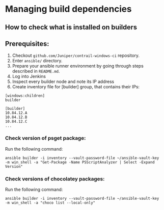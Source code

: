 # Managing build dependencies

## How to check what is installed on builders

## Prerequisites:
1. Checkout `github.com/Juniper/contrail-windows-ci` repository.
1. Enter `ansible/` directory.
1. Prepare your ansible runner environment by going through steps described in `README.md`. 
1. Log into Jenkins
1. Inspect every builder node and note its IP address
1. Create inventory file for [builder] group, that contains their IPs:

```
[windows:children]
builder

[builder]
10.84.12.A
10.84.12.B
10.84.12.C
...
```

### Check version of psget package:

Run the following command:
```
ansible builder -i inventory --vault-password-file ~/ansible-vault-key -m win_shell -a "Get-Package -Name PSScriptAnalyzer | Select -Expand Version"
```

### Check versions of chocolatey packages:

Run the following command:
```
ansible builder -i inventory --vault-password-file ~/ansible-vault-key -m win_shell -a "choco list --local-only"
```
